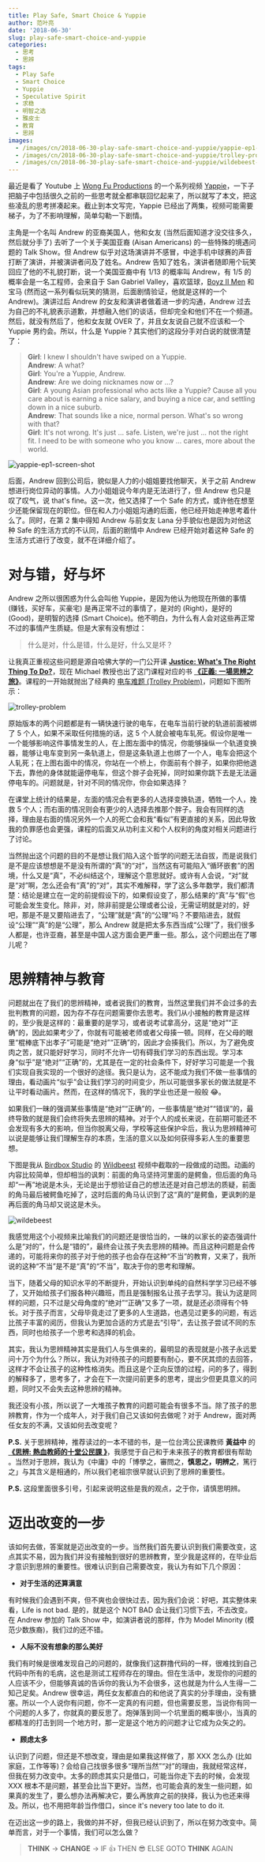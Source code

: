 ```yaml
---
title: Play Safe, Smart Choice & Yuppie
author: 范叶亮
date: '2018-06-30'
slug: play-safe-smart-choice-and-yuppie
categories:
  - 思考
  - 思辨
tags:
  - Play Safe
  - Smart Choice
  - Yuppie
  - Speculative Spirit
  - 求稳
  - 明智之选
  - 雅皮士
  - 教育
  - 思辨
images:
  - /images/cn/2018-06-30-play-safe-smart-choice-and-yuppie/yappie-ep1-screen-shot.png
  - /images/cn/2018-06-30-play-safe-smart-choice-and-yuppie/trolley-problem.png
  - /images/cn/2018-06-30-play-safe-smart-choice-and-yuppie/wildebeest-from-birdbox-studio.gif
---
```


最近是看了 Youtube 上 [Wong Fu Productions](https://www.youtube.com/user/WongFuProductions) 的一个系列视频 [Yappie](https://www.youtube.com/playlist?list=PLSHabwxChOtX1HLAKXle8-w7FvQ5Xg8gD)，一下子把脑子中包括很久之前的一些思考就全都串联回忆起来了，所以就写了本文，把这些凌乱的思考拼凑起来。截止到本文写完，Yappie 已经出了两集，视频可能需要梯子，为了不影响理解，简单勾勒一下剧情。

主角是一个名叫 Andrew 的亚裔美国人，他和女友 (当然后面知道才没交往多久，然后就分手了) 去听了一个关于美国亚裔 (Aisan Americans) 的一些特殊的境遇问题的 Talk Show。但 Andrew 似乎对这场演讲并不感冒，中途手机中球赛的声音打断了演讲，并被演讲者问及了姓名。Andrew 告知了姓名，演讲者随即用个玩笑回应了他的不礼貌打断，说一个美国亚裔中有 1/13 的概率叫 Andrew，有 1/5 的概率会是一名工程师，会来自于 San Gabriel Valley，喜欢篮球，[Boyz II Men](https://zh.wikipedia.org/zh/大人小孩雙拍檔) 和宝马 (然而这一系列看似玩笑的猜测，后面剧情验证，他就是这样的一个 Andrew)。演讲过后 Andrew 的女友和演讲者做着进一步的沟通，Andrew 过去为自己的不礼貌表示道歉，并想融入他们的谈话，但却完全和他们不在一个频道。然后，就没有然后了，他和女友就 OVER 了，并且女友说自己就不应该和一个 Yuppie 男约会。所以，什么是 Yuppie？其实他们的这段分手对白说的就很清楚了：

> **Girl**: I knew I shouldn't have swiped on a Yuppie. <br/>
> **Andrew**: A what? <br/>
> **Girl**: You're a Yuppie, Andrew. <br/>
> **Andrew**: Are we doing nicknames now or ...? <br/>
> **Girl**: A young Asian professional who acts like a Yuppie? Cause all you care about is earning a nice salary, and buying a nice car, and settling down in a nice suburb. <br/>
> **Andrew**: That sounds like a nice, normal person. What's so wrong with that? <br/>
> **Girl**: It's not wrong. It's just ... safe. Listen, we're just ... not the right fit. I need to be with someone who you know ... cares, more about the world.

![yappie-ep1-screen-shot](/images/cn/2018-06-30-play-safe-smart-choice-and-yuppie/yappie-ep1-screen-shot.png)

后面，Andrew 回到公司后，貌似是人力的小姐姐要找他聊天，关于之前 Andrew 想进行岗位异动的事情。人力小姐姐说今年内是无法进行了，但 Andrew 也只是叹了叹气，说 that's fine。这一次，他又选择了一个 Safe 的方式，或许他在想至少还能保留现在的职位。但在和人力小姐姐沟通的后面，他已经开始走神思考着什么了。同时，在第 2 集中得知 Andrew 与前女友 Lana 分手貌似也是因为对他这种 Safe 的生活方式的不认同，后面的剧情中 Andrew 已经开始对着这种 Safe 的生活方式进行了改变，就不在详细介绍了。

# 对与错，好与坏

Andrew 之所以很困惑为什么会叫他 Yuppie，是因为他认为他现在所做的事情 (赚钱，买好车，买豪宅) 是再正常不过的事情了，是对的 (Right)，是好的 (Good)，是明智的选择 (Smart Choice)。他不明白，为什么有人会对这些再正常不过的事情产生质疑。但是大家有没有想过：

> 什么是对，什么是错，什么是好，什么又是坏？

让我真正重视这些问题是源自哈佛大学的一门公开课 [**Justice: What's The Right Thing To Do?**](https://college.harvard.edu/justice-whats-right-thing-do)，现在 Michael 教授也出了这门课程对应的书 [**《正義: 一場思辨之旅》**](https://book.douban.com/subject/5975978/)。课程的一开始就抛出了经典的 [电车难题 (Trolley Problem)](https://zh.wikipedia.org/zh/有轨电车难题)，问题如下图所示：

![trolley-problem](/images/cn/2018-06-30-play-safe-smart-choice-and-yuppie/trolley-problem.png)

原始版本的两个问题都是有一辆快速行驶的电车，在电车当前行驶的轨道前面被绑了 5 个人，如果不采取任何措施的话，这 5 个人就会被电车轧死。假设你是唯一一个能够影响这件事情发生的人，在上图左面中的情况，你能够操纵一个轨道变换器，能够让电车变到另一条轨道上，但是这条轨道上也绑了一个人，电车会把这个人轧死；在上图右面中的情况，你站在一个桥上，你面前有个胖子，如果你把他退下去，靠他的身体就能逼停电车，但这个胖子会死掉，同时如果你跳下去是无法逼停电车的。问题就是，针对不同的情况你，你会如果选择？

在课堂上统计的结果是，左面的情况会有更多的人选择变换轨道，牺牲一个人，挽救 5 个人；而右面的情况则会有更少的人选择去推那个胖子。我会有同样的选择，理由是右面的情况另外一个人的死亡会和我“看似”有更直接的关系，因此导致我的负罪感也会更强，课程的后面又从功利主义和个人权利的角度对相关问题进行了讨论。

当然抛出这个问题的目的不是想让我们陷入这个哲学的问题无法自拔，而是说我们是不是应该想想是不是没有所谓的“真”的“对”，当然这有可能陷入“循环嵌套”的困境，什么又是“真”，不必纠结这个，理解这个意思就好。或许有人会说，“对”就是“对”啊，怎么还会有“真”的“对”，其实不难解释，学了这么多年数学，我们都清楚：结论是建立在一定的前提假设下的，如果假设变了，那么结果的“真”与“假”也可能会发生变化。除非，对，除非前提是公理或者公设，无需证明就是对的，好吧，那是不是又要陷进去了，“公理”就是“真”的“公理”吗？不要陷进去，就假设“公理”“真”的是“公理”，那么 Andrew 就是把太多东西当成“公理”了，我们很多人都是，也许亚裔，甚至是中国人这方面会更严重一些。那么，这个问题出在了哪儿呢？

# 思辨精神与教育

问题就出在了我们的思辨精神，或者说我们的教育，当然这里我们并不会过多的去批判教育的问题，因为存不存在问题需要你去思考。我们从小接触的教育是这样的，至少我是这样的：最重要的是学习，或者说考试拿高分，这是“绝对”“正确”的，因此如果考少了，你就有可能被老师或者父母揍一顿。同样，在父母的眼里“棍棒底下出孝子”可能是“绝对”“正确”的，因此才会揍我们。所以，为了避免皮肉之苦，就只能好好学习，同时不允许一切有碍我们学习的东西出现。学习本身“似乎”是“绝对”“正确”的，尤其是在一定的社会条件下，好好学习可能是一个我们实现自我实现的一个很好的途径。我只是认为，这不能成为我们不做一些事情的理由，看动画片“似乎”会让我们学习的时间变少，所以可能很多家长的做法就是不让平时看动画片。然而，在这样的情况下，我的学业也还是一般般 😂。

如果我们一昧的强调某些事情是“绝对”“正确”的，一些事情是“绝对”“错误”的，最终导致的就是我们会终将失去思辨的精神。对于个人的成长来说，在前期可能还不会发现有多大的影响，但当你脱离父母，学校等这些保护伞后，我认为思辨精神可以说是能够让我们理解生存的本质，生活的意义以及如何获得多彩人生的重要思想。

下图是我从 [Birdbox Studio](http://birdboxstudio.com/blog/) 的 [Wildbeest](http://birdboxstudio.com/bird-box-shorts/wildebeest/) 视频中截取的一段做成的动图。动画的内容比较简单，但却相当的讽刺：前面的角马坚持河里面的是鳄鱼，但后面的角马却“一再”地说是木头，无论是出于想验证自己的想法还是对自己想法的质疑，前面的角马最后被鳄鱼吃掉了，这时后面的角马认识到了这“真的”是鳄鱼，更讽刺的是再后面的角马却又说这是木头。

![wildebeest](/images/cn/2018-06-30-play-safe-smart-choice-and-yuppie/wildebeest-from-birdbox-studio.gif)

我感觉用这个小视频来比喻我们的问题还是很恰当的，一昧的以家长的姿态强调什么是“对的”，什么是“错的”，最终会让孩子失去思辨的精神。而且这种问题是会传递的，可能将来你的孩子对于他的孩子也会存在这种“不当”的教育，又来了，我所说的这种“不当”是不是“真”的“不当”，取决于你的思考和理解。

当下，随着父母的知识水平的不断提升，开始认识到单纯的自然科学学习已经不够了，又开始给孩子们报各种兴趣班，而且是强制报名让孩子去学习。我认为这是同样的问题，只不过是父母角度的“绝对”“正确”又多了一项，就是还必须得有个特长。对于孩子而言，父母毕竟走过了更多的人生道路，也遇见过更多的问题，有远比孩子丰富的阅历，但我认为更加合适的方式是去“引导”，去让孩子尝试不同的东西，同时也给孩子一个思考和选择的机会。

其实，我认为思辨精神其实是我们人与生俱来的，最明显的表现就是小孩子永远爱问十万个为什么？所以，我认为对待孩子的问题要有耐心，要不厌其烦的去回答，这样才不会让孩子的这种性格消失。而且这是个正向反馈的过程，问的多了，得到的解释多了，思考多了，才会在下一次提问前更多的思考，提出少但更具意义的问题，同时又不会失去这种思辨的精神。

我还没有小孩，所以说了一大堆孩子教育的问题可能会有很多不当。除了孩子的思辨教育，作为一个成年人，对于我们自己又该如何去做呢？对于 Andrew，面对两任女友的不满，又该如何去改变呢？

**P.S.** 关于思辨精神，推荐读过的一本不错的书，是一位台湾公民课教师 **黃益中** 的 [**《思辨: 熱血教師的十堂公民課 》**](https://book.douban.com/subject/26374212/)，我感觉于自己和于未来孩子的教育都很有帮助 。当然对于思辨，我认为《中庸》中的「博學之，審問之，**慎思之，明辨之**，篤行之」与其含义是相通的，所以我们老祖宗很早就认识到了思辨的重要性。

**P.S.** 这段里面很多引号，引起来说明这些是我的观点，之于你，请慎思明辨。

# 迈出改变的一步

该如何去做，答案就是迈出改变的一步。当然我们首先要认识到我们需要改变，这点其实不易，因为我们并没有接触到很好的思辨教育，至少我是这样的，在毕业后才意识到思辨的重要性。很难认识到自己需要改变，我认为有如下几个原因：

- **对于生活的还算满意**

有时候我们会遇到不爽，但不爽也会很快过去，因为我们会说：好吧，其实整体来看，Life is not bad. 是的，就是这个 NOT BAD 会让我们习惯下去，不去改变。在 Andrew 参加的 Talk Show 中，如演讲者说的那样，作为 Model Minority (模范少数族裔)，我们过的还不错。

- **人际不没有想象的那么美好**

我们有时候是很难发现自己的问题的，就像我们这群撸代码的一样，很难找到自己代码中所有的毛病，这也是测试工程师存在的理由。但在生活中，发现你的问题的人应该不少，但能够真诚的告诉你的我认为不会很多，这也就是为什么人生得一二知己足矣。Andrew 很幸运，两任女友都直白的和他说了真实的分手理由，没有搪塞。所以一个人说你有问题，你不一定真的有问题，但也需要反思，当说你有同一个问题的人多了，你就真的要反思了。炮弹落到同一个坑里面的概率很小，当真的都精准的打击到同一个地方时，那一定是这个地方的问题才让它成为众矢之的。

- **顾虑太多**

认识到了问题，但还是不想改变，理由是如果我这样做了，那 XXX 怎么办 (比如家庭，工作等等)？会给自己找很多很多“理所当然”“对”的理由，我就经常这样，但我在努力改变中。太多的顾虑其实只是借口，可能当你走下去的时候，会发现 XXX 根本不是问题，甚至会比当下更好。当然，也可能会真的发生一些问题，如果真的发生了，要么想办法再解决它，要么再放弃之前的抉择，我认为也还来得及。所以，也不用把年龄当作借口，since it's nevery too late to do it.

在迈出这一步的路上，我做的并不好，但我已经认识到了，所以在努力改变中。简单而言，对于一个事情，我们可以怎么做？

> **THINK** -> **CHANGE** -> IF 👍 THEN 😎 ELSE GOTO **THINK** AGAIN
